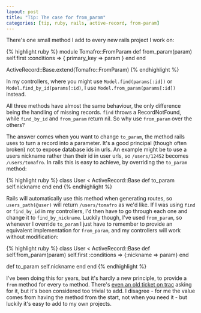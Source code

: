 ```yaml
---
layout: post
title: "Tip: The case for from_param"
categories: [tip, ruby, rails, active-record, from-param]
---
```

There's one small method I add to every new rails project I work on:

{% highlight ruby %}
module Tomafro::FromParam
  def from_param(param)
    self.first :conditions => { primary_key => param }
  end
end

ActiveRecord::Base.extend(Tomafro::FromParam)
{% endhighlight %}

In my controllers, where you might use `Model.find(params[:id])` or `Model.find_by_id(params[:id)`, I use `Model.from_param(params[:id])` instead.

All three methods have almost the same behaviour, the only difference being the handling of missing records.  `find` throws a RecordNotFound, while `find_by_id` and `from_param` return nil.  So why use `from_param` over the others?

The answer comes when you want to change `to_param`, the method rails uses to turn a record into a parameter.  It's a good principal (though often broken) not to expose database ids in urls.  An example might be to use a users nickname rather than their id in user urls, so `/users/12452` becomes `/users/tomafro`.  In rails this is easy to achieve, by overriding the `to_param` method:

{% highlight ruby %}
class User < ActiveRecord::Base
  def to_param
    self.nickname
  end
end
{% endhighlight %}

Rails will automatically use this method when generating routes, so `users_path(@user)` will return `/users/tomafro` as we'd like.  If I was using `find` or `find_by_id` in my controllers, I'd then have to go through each one and change it to `find_by_nickname`.  Luckily though, I've used `from_param`, so whenever I override `to_param` I just have to remember to provide an equivalent implementation for `from_param`, and my controllers will work without modification:

{% highlight ruby %}
class User < ActiveRecord::Base
  def self.from_param(param)
    self.first :conditions => {:nickname => param}
  end
  
  def to_param
    self.nickname
  end
end
{% endhighlight %}

I've been doing this for years, but it's hardly a new principle, to provide a `from` method for every `to` method.  There's [even an old ticket on trac](http://dev.rubyonrails.org/ticket/11505) asking for it, but it's been considered too trivial to add.  I disagree - for me the value comes from having the method from the start, not when you need it - but luckily it's easy to add to my own projects. 
